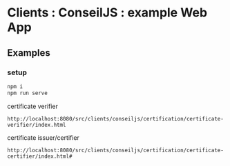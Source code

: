 Clients : ConseilJS : example Web App
===

Examples
---

### setup

```bash
npm i
npm run serve
```

certificate verifier
```
http://localhost:8080/src/clients/conseiljs/certification/certificate-verifier/index.html
```

certificate issuer/certifier
```
http://localhost:8080/src/clients/conseiljs/certification/certificate-certifier/index.html#
```
